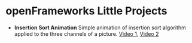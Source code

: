 openFrameworks Little Projects
================

* **Insertion Sort Animation** Simple animation of insertion sort algorithm applied to the three channels of a picture. [Video 1](https://vimeo.com/111658526), [Video 2](https://vimeo.com/111658527)
